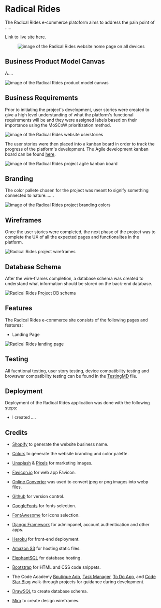 # Radical Rides
The Radical Rides e-commerce platoform aims to address the pain point of .....  

Link to live site [here](herokuapp.com).

<p align="center">
<img src="https://res.cloudinary.com/dugcwv1mf/image/upload/v1699528747/Project%204/Screenshot_2023-11-09_at_11.18.22_AM_ho9t8k.png" width="auto" height="auto" alt="image of the Radical Rides website home page on all devices"></p>

## Business Product Model Canvas
A....

<img src="https://res.cloudinary.com/dugcwv1mf/image/upload/v1699533539/Project%204/Screenshot_2023-11-09_at_12.38.25_PM_me714m.png" width="auto" height="auto" alt="image of the Radical Rides product model canvas">

## Business Requirements
Prior to initiating the project's development, user stories were created to give a high level understanding of what the platform's functional requirements will be and they were assigned labels based on their importance using the MoSCoW prioritization method.   

<img src="https://res.cloudinary.com/dugcwv1mf/image/upload/v1699533539/Project%204/Screenshot_2023-11-09_at_12.38.25_PM_me714m.png" width="auto" height="auto" alt="image of the Radical Rides website userstories">

The user stories were then placed into a kanban board in order to track the progress of the platform's development.  The Agile development kanban board can be found [here](https://github.com/users/Xalil404/projects/5/views/1).

<img src="https://res.cloudinary.com/dugcwv1mf/image/upload/v1699533713/Project%204/Screenshot_2023-11-09_at_12.41.34_PM_cbtswd.png" width="auto" height="auto" alt="image of the Radical Rides project agile kanban board">

## Branding
The color pallete chosen for the project was meant to signify something connected to nature.......

<img src="https://res.cloudinary.com/dugcwv1mf/image/upload/v1699533713/Project%204/Screenshot_2023-11-09_at_12.41.34_PM_cbtswd.png" width="auto" height="auto" alt="image of the Radical Rides project branding colors">

## Wireframes
Once the user stories were completed, the next phase of the project was to complete the UX of all the expected pages and functionalites in the platform.  

<img src="https://res.cloudinary.com/dugcwv1mf/image/upload/v1699528747/Project%204/Screenshot_2023-11-09_at_11.18.22_AM_ho9t8k.png" width="auto" height="auto" alt="Radical Rides project wireframes"> 

## Database Schema
After the wire-frames completion, a database schema was created to understand what information should be stored on the back-end database.

<img src="https://res.cloudinary.com/dugcwv1mf/image/upload/v1699528747/Project%204/Screenshot_2023-11-09_at_11.18.22_AM_ho9t8k.png" width="auto" height="auto" alt="Radical Rides Project DB schema"> 

## Features 
The Radical Rides e-commerce site consists of the following pages and features:

* Landing Page

<img src="https://res.cloudinary.com/dugcwv1mf/image/upload/v1699528747/Project%204/Screenshot_2023-11-09_at_11.18.22_AM_ho9t8k.png" width="auto" height="auto" alt="Radical Rides landing page"> 

## Testing
All fucntional testing, user story testing, device compatibility testing and browswer compatibility testing can be found in the [TestingMD](https://github.com/Xalil404/Radical_Rides/blob/main/TESTING.md) file.

## Deployment

Deployment of the Radical Rides application was done with the following steps:

* I created ....

## Credits

* [Shopify](https://www.shopify.com/tools/business-name-generator) to generate the website business name.

* [Colors](https://coolors.co/) to generate the website branding and color palette. 

* [Unsplash](https://unsplash.com/) & [Pixels](https://www.pexels.com/) for marketing images.

* [Favicon.io](https://favicon.io/) for web app Favicon. 

* [Online Converter](https://www.online-convert.com/) was used to convert jpeg or png images into webp files.

* [Github](https://github.com/) for version control.

* [GoogleFonts](https://fonts.google.com/) for fonts selection.

* [FontAwesome](https://fontawesome.com/) for icons selection.

* [Django Framework](https://www.djangoproject.com/) for adminpanel, account authentication and other apps.

* [Heroku](https://www.heroku.com/) for front-end deployment.

* [Amazon S3](https://aws.amazon.com/s3/) for hosting static files.

* [ElephantSQL](https://www.elephantsql.com/) for database hosting. 

* [Bootstrap](https://getbootstrap.com/) for HTML and CSS code snippets.

* The Code Academy [Boutique Ado](https://boutique-ado123321-0cc6174e0aff.herokuapp.com/), [Task Manager](https://zadachamanager-d3722b3cb1b7.herokuapp.com/), [To Do App](https://todoprilozheniya-b8e10f9f2dc1.herokuapp.com/), and [Code Star Blog](https://helloblog-eb1bdbb756c3.herokuapp.com/) walk-through projects for guidance during development. 

* [DrawSQL](https://drawsql.app/) to create database schema.

* [Miro](https://miro.com/) to create design wireframes.